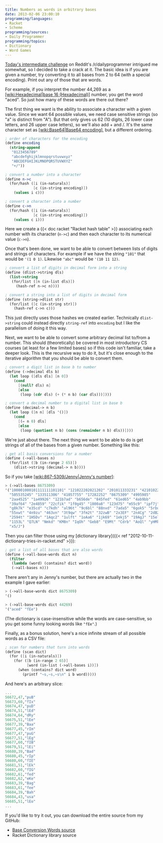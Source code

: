 ```yaml
---
title: Numbers as words in arbitrary bases
date: 2013-02-06 23:00:10
programming/languages:
- Racket
- Scheme
programming/sources:
- Daily Programmer
programming/topics:
- Dictionary
- Word Games
---
```

<a href="http://www.reddit.com/r/dailyprogrammer/comments/17zn6g/020613_challenge_120_intermediate_base_conversion/" title="Challenge #120 [Intermediate] Base Conversion Words">Today's intermediate challenge</a> on Reddit's /r/dailyprogrammer intrigued me somewhat, so I decided to take a crack at it. The basic idea is if you are given a number, try converting it to all bases from 2 to 64 (with a special encoding). Print out any of those that are words.

For example, if you interpret the number 44,269 as a [[wiki:Hexadecimal|base 16 (Hexadecimal)]]() number, you get the word "aced". So just how many of these words are there out there?

<!--more-->

The first thing we want is the ability to associate a character with a given value. Since we want 64 possible values, we need case sensitive strings (so "a" is distinct from "A"). But that only gives us 62 (10 digits, 26 lower case letters, and 26 upper case letters), so we'll also add + and /. It's the same character set as [[wiki:Base64|Base64 encoding]](), but a different ordering.

```scheme
; order of characters for the encoding
(define encoding
  (string-append
   "0123456789"
   "abcdefghijklmnopqrstuvwxyz"
   "ABCDEFGHIJKLMNOPQRSTUVWXYZ"
   "+/"))

; convert a number into a character
(define n->c
  (for/hash ([i (in-naturals)]
             [c (in-string encoding)])
    (values i c)))

; convert a character into a number
(define c->n
  (for/hash ([i (in-naturals)]
             [c (in-string encoding)])
    (values c i)))
```

Here we create a {{< doc racket "Racket hash table" >}} associating each number with its character (`n->c`) and then each character to its numerical value (`c->n`).

Once that's been done, we want to be able to convert between lists of digits and strings of characters. For example if we have the string `"101"` that would be `'(1 0 1)`. Likewise `"abc"` would be `'(10 11 12)`.

```scheme
; convert a list of digits in decimal form into a string
(define (dlist->string dls)
  (list->string
   (for/list ([n (in-list dls)])
     (hash-ref n->c n))))

; convert a string into a list of digits in decimal form
(define (string->dlist str)
  (for/list ([c (in-string str)])
    (hash-ref c->n c)))
```

This just directly uses those hashes we created earlier. Technically `dlist->string` could instead directly `string-ref` into `encoding` but I like the parallelism of doing it this way.

Next, we want to be able to convert some arbitrary decimal list to/from a number. This should (theoretically) be covered in most introductory CS courses (at least for a few limited bases) so if this code isn't familiar, take a deeper look. This is the recursive way to do it, but it's close enough to the iterative algorithm that you should be able to convert them.

```scheme
; convert a digit list in base b to number
(define (->decimal dls b)
  (let loop ([dls dls] [n 0])
    (cond
      [(null? dls) n]
      [else
       (loop (cdr dls) (+ (* n b) (car dls)))])))

; convert a decimal number to a digital list in base b
(define (decimal-> n b)
  (let loop ([n n] [dls '()])
    (cond
      [(= n 0) dls]
      [else
       (loop (quotient n b) (cons (remainder n b) dls))])))
```

We're just about there. The next thing we want to be able to do is get strings of all of the bases from a given number. Something like this:

```scheme
; get all basis conversions for a number
(define (->all-bases n)
  (for/list ([b (in-range 2 65)])
    (dlist->string (decimal-> n b))))
```

So if you take [[wiki:867-5309/Jenny|Jenny's number]]():

```scheme
> (->all-bases 8675309)
'("100001000101111111101101" "121022202021202" "201011333231" "4210102214"
  "505535245" "133511306" "41057755" "17282252" "8675309" "4995985"
  "2aa4525" "1a49926" "121b7ad" "b656de" "845fed" "61ed65" "4ab9bb"
  "39af64" "2e4859" "22cfik" "1f0g45" "1800a8" "123d75" "m55c9" "ipf7j"
  "g8k7k" "e35cd" "c7kdh" "al96t" "9c6bl" "88nvd" "7ada5" "6gok5" "5rbuy"
  "55xwt" "4n9zu" "463vn" "3t9qw" "3fm2t" "32zwB" "2x3EF" "2n4Cg" "2dB25"
  "2594t" "1H5Dv" "1Aqc2" "1ulft" "1oAa6" "1jk69" "1ekj5" "19AgJ" "15el4"
  "1153L" "Q7LN" "Nmkd" "KM8n" "IqOh" "Geb8" "E9Mt" "Cdrb" "AoQl" "yHMk"
  "x5/J")
```

Then you can filter those using my [dictionary library]({{< ref "2012-10-11-dictionary-tries-in-racket.md" >}}):

```scheme
; get a list of all bases that are also words
(define (->all-base-words dict n)
  (filter
   (lambda (word) (contains? dict word))
   (->all-bases n)))
```

There aren't any in Jenny's number, but there are actually two in the example I gave earlier:

```scheme
> (->all-base-words dict 8675309)
'()

> (->all-base-words dict 44269)
'("aced" "fEe")
```

(The dictionary is case-insensitive while the words are case-sensitive, so you get some funny looking words like `"fEe"`.)

Finally, as a bonus solution, here's a nice infinite stream of all possible words as a CSV file:

```scheme
; scan for numbers that turn into words
(define (scan dict)
  (for ([i (in-naturals)])
    (for ([b (in-range 2 65)]
          [word (in-list (->all-bases i))])
      (when (contains? dict word)
        (printf "~s,~s,~s\n" i b word)))))
```

And here's an arbitrary slice:

```scheme
...
56672,47,"puB"
56673,60,"fIx"
56674,47,"puD"
56674,51,"lEd"
56674,64,"dRy"
56675,51,"lEe"
56677,39,"Baa"
56677,45,"rIm"
56677,47,"puG"
56677,51,"lEg"
56677,60,"fIB"
56679,51,"lEi"
56680,39,"Bad"
56680,45,"rIp"
56680,60,"fIE"
56681,51,"lEk"
56682,60,"fIG"
56682,61,"fed"
56682,62,"eKe"
56683,39,"Bag"
56683,61,"fee"
56684,39,"Bah"
56684,43,"usa"
56685,51,"lEo"
...
```

If you'd like to try it out, you can download the entire source from my GitHub:
- <a href="https://github.com/jpverkamp/small-projects/blob/master/blog/base-conversion-words.rkt" title="Base Conversion Words source on GitHub">Base Conversion Words source</a>
- <a herf="https://github.com/jpverkamp/small-projects/blob/master/racket-libraries/dictionary.rkt" title="Racket Dictionary library source on GitHub">Racket Dictionary library source</a>
